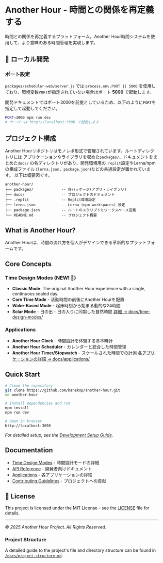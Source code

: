 # Another Hour - 時間との関係を再定義する

時間との関係を再定義するプラットフォーム。Another Hour時間システムを使用して、より意味のある時間管理を実現します。

## 🚀 ローカル開発

### ポート設定

`packages/scheduler-web/server.js` では `process.env.PORT || 5000` を使用しており、環境変数`PORT`が指定されていない場合はポート **5000** で起動します。

開発ドキュメントではポート3000を前提としているため、以下のように`PORT`を指定して起動してください。

```bash
PORT=3000 npm run dev
# サーバーは http://localhost:3000 で起動します
```

## プロジェクト構成

Another Hourリポジトリはモノレポ形式で管理されています。ルートディレクトリには
アプリケーションやライブラリを収めた`packages/`、ドキュメントをまとめた`docs/`
の各ディレクトリがあり、開発環境用の`.replit`設定やLerna/npmの構成ファイル
(`lerna.json`、`package.json`)などの共通設定が置かれています。
以下は概要図です。

```
another-hour/
├── packages/             -- 各パッケージ(アプリ・ライブラリ)
├── docs/                 -- プロジェクトのドキュメント
├── .replit               -- Replit環境設定
├── lerna.json            -- Lerna (npm workspaces) 設定
├── package.json          -- ルートのスクリプトとワークスペース定義
└── README.md             -- プロジェクト概要
```

## What is Another Hour?

Another Hourは、時間の流れ方を個人がデザインできる革新的なプラットフォームです。

## Core Concepts

### Time Design Modes (NEW! 🎨)
- **Classic Mode**: The original Another Hour experience with a single, continuous scaled day.
- **Core Time Mode** - 活動時間の前後にAnother Hourを配置
- **Wake-Based Mode** - 起床時刻から始まる動的な24時間
- **Solar Mode** - 日の出・日の入りに同期した自然時間
[詳細 → docs/time-design-modes/](docs/time-design-modes/)

### Applications
- **Another Hour Clock** - 時間設計を体験する基本時計
- **Another Hour Scheduler** - カレンダーと統合した時間管理
- **Another Hour Timer/Stopwatch** - スケールされた時間での計測
[各アプリケーションの詳細 → docs/applications/](docs/applications/)

## Quick Start
```bash
# Clone the repository
git clone https://github.com/kanekop/another-hour.git
cd another-hour

# Install dependencies and run
npm install
npm run dev

# Open in browser
http://localhost:3000
```
*For detailed setup, see the [Development Setup Guide](docs/DEVELOPMENT.md).*

## Documentation
- [Time Design Modes](docs/time-design-modes/) - 時間設計モードの詳細
- [API Reference](docs/api/) - 開発者向けドキュメント
- [Applications](docs/applications/) - 各アプリケーションの詳細
- [Contributing Guidelines](docs/applications/scheduler.md#🤝-contributing) - プロジェクトへの貢献

## 📄 License

This project is licensed under the MIT License - see the [LICENSE](LICENSE) file for details.

---

*© 2025 Another Hour Project. All Rights Reserved.*

### Project Structure

A detailed guide to the project's file and directory structure can be found in [`/docs/project-structure.md`](./docs/project-structure.md).
